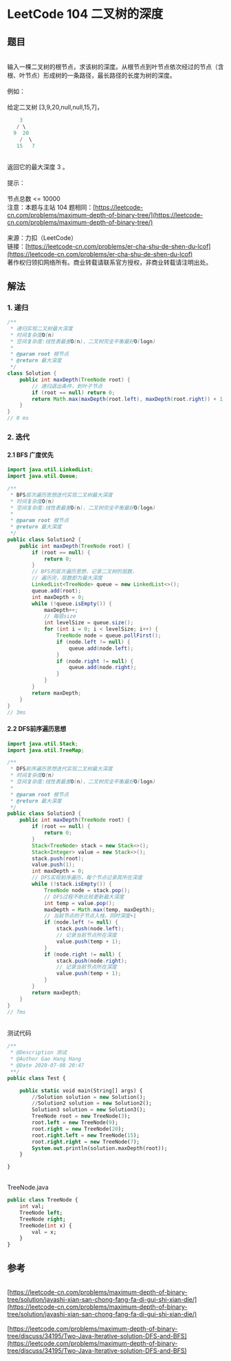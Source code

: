# LeetCode 104 二叉树的深度



<a name="fr76z"></a>
## 题目

<br />输入一棵二叉树的根节点，求该树的深度。从根节点到叶节点依次经过的节点（含根、叶节点）形成树的一条路径，最长路径的长度为树的深度。<br />
<br />例如：<br />
<br />给定二叉树 [3,9,20,null,null,15,7]，<br />

```sql
    3
   / \
  9  20
    /  \
   15   7
```

<br />返回它的最大深度 3 。<br />
<br />提示：<br />
<br />节点总数 <= 10000<br />注意：本题与主站 104 题相同：[https://leetcode-cn.com/problems/maximum-depth-of-binary-tree/](https://leetcode-cn.com/problems/maximum-depth-of-binary-tree/)<br />
<br />来源：力扣（LeetCode）<br />链接：[https://leetcode-cn.com/problems/er-cha-shu-de-shen-du-lcof](https://leetcode-cn.com/problems/er-cha-shu-de-shen-du-lcof)<br />著作权归领扣网络所有。商业转载请联系官方授权，非商业转载请注明出处。<br />

<a name="NRbM0"></a>
## 解法


<a name="iwEIG"></a>
### 1. 递归


```java
/**
 * 递归实现二叉树最大深度
 * 时间复杂度O(n)
 * 空间复杂度:线性表最差O(n)、二叉树完全平衡最好O(logn)
 *
 * @param root 根节点
 * @return 最大深度
 */
class Solution {
    public int maxDepth(TreeNode root) {
        // 递归退出条件，到叶子节点
        if (root == null) return 0;
        return Math.max(maxDepth(root.left), maxDepth(root.right)) + 1;
    }
}
// 0 ms
```


<a name="lhLCX"></a>
### 2. 迭代


<a name="m81Yn"></a>
#### 2.1 BFS 广度优先


```java
import java.util.LinkedList;
import java.util.Queue;

/**
 * BFS层次遍历思想迭代实现二叉树最大深度
 * 时间复杂度O(n)
 * 空间复杂度:线性表最差O(n)、二叉树完全平衡最好O(logn)
 *
 * @param root 根节点
 * @return 最大深度
 */
public class Solution2 {
    public int maxDepth(TreeNode root) {
        if (root == null) {
            return 0;
        }
        // BFS的层次遍历思想，记录二叉树的层数，
        // 遍历完，层数即为最大深度
        LinkedList<TreeNode> queue = new LinkedList<>();
        queue.add(root);
        int maxDepth = 0;
        while (!queue.isEmpty()) {
            maxDepth++;
            // 每层size
            int levelSize = queue.size();
            for (int i = 0; i < levelSize; i++) {
                TreeNode node = queue.pollFirst();
                if (node.left != null) {
                    queue.add(node.left);
                }
                if (node.right != null) {
                    queue.add(node.right);
                }
            }
        }
        return maxDepth;
    }
}
// 3ms
```


<a name="cDv3Y"></a>
#### 2.2 DFS前序遍历思想


```java
import java.util.Stack;
import java.util.TreeMap;

/**
 * DFS前序遍历思想迭代实现二叉树最大深度
 * 时间复杂度O(n)
 * 空间复杂度:线性表最差O(n)、二叉树完全平衡最好O(logn)
 *
 * @param root 根节点
 * @return 最大深度
 */
public class Solution3 {
    public int maxDepth(TreeNode root) {
        if (root == null) {
            return 0;
        }
        Stack<TreeNode> stack = new Stack<>();
        Stack<Integer> value = new Stack<>();
        stack.push(root);
        value.push(1);
        int maxDepth = 0;
        // DFS实现前序遍历，每个节点记录其所在深度
        while (!stack.isEmpty()) {
            TreeNode node = stack.pop();
            // DFS过程不断比较更新最大深度
            int temp = value.pop();
            maxDepth = Math.max(temp, maxDepth);
            // 当前节点的子节点入栈，同时深度+1
            if (node.left != null) {
                stack.push(node.left);
                // 记录当前节点所在深度
                value.push(temp + 1);
            }
            if (node.right != null) {
                stack.push(node.right);
                // 记录当前节点所在深度
                value.push(temp + 1);
            }
        }
        return maxDepth;
    }
}
// 7ms
```

<br />测试代码<br />

```sql
/**
 * @Description 测试
 * @Author Gao Hang Hang
 * @Date 2020-07-08 20:47
 **/
public class Test {

    public static void main(String[] args) {
        //Solution solution = new Solution();
        //Solution2 solution = new Solution2();
        Solution3 solution = new Solution3();
        TreeNode root = new TreeNode(3);
        root.left = new TreeNode(9);
        root.right = new TreeNode(20);
        root.right.left = new TreeNode(15);
        root.right.right = new TreeNode(7);
        System.out.println(solution.maxDepth(root));
    }

}
```

<br />TreeNode.java<br />
```sql
public class TreeNode {
    int val;
    TreeNode left;
    TreeNode right;
    TreeNode(int x) {
        val = x;
    }
}
```


<a name="R1Wio"></a>
## 参考

<br />[https://leetcode-cn.com/problems/maximum-depth-of-binary-tree/solution/javashi-xian-san-chong-fang-fa-di-gui-shi-xian-die/](https://leetcode-cn.com/problems/maximum-depth-of-binary-tree/solution/javashi-xian-san-chong-fang-fa-di-gui-shi-xian-die/)<br />
<br />[https://leetcode.com/problems/maximum-depth-of-binary-tree/discuss/34195/Two-Java-Iterative-solution-DFS-and-BFS](https://leetcode.com/problems/maximum-depth-of-binary-tree/discuss/34195/Two-Java-Iterative-solution-DFS-and-BFS)
